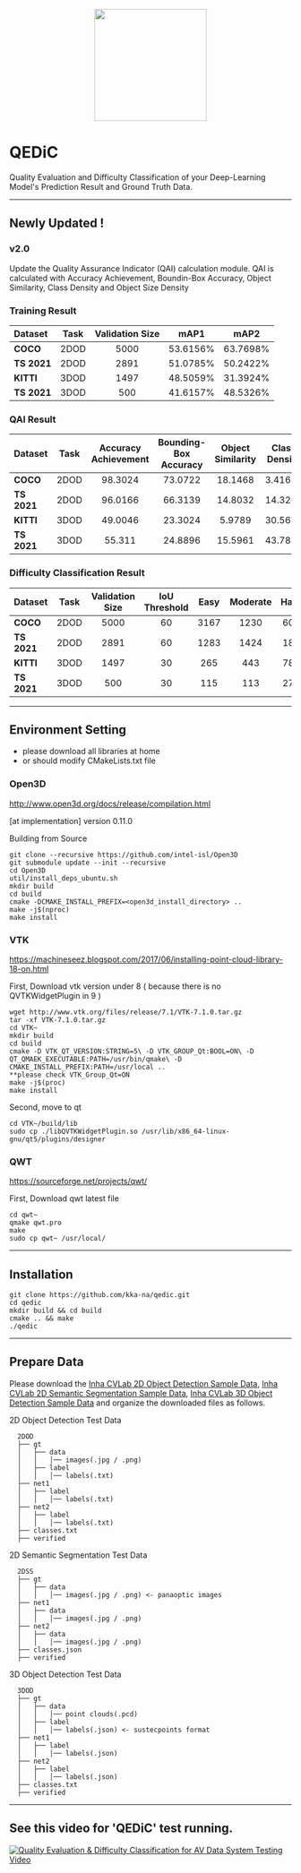<p align="center">
  <img width="200" height="200" src="https://user-images.githubusercontent.com/69347961/139665124-9a8fd604-9dbb-4ff8-9b71-3f2166e55364.png"/>
</p>

# QEDiC

Quality Evaluation and Difficulty Classification of your Deep-Learning Model's Prediction Result and Ground Truth Data.

---

## Newly Updated !

### v2.0

Update the Quality Assurance Indicator (QAI) calculation module.
QAI is calculated with Accuracy Achievement, Boundin-Box Accuracy, Object Similarity, Class Density and Object Size Density

### Training Result

| Dataset     | Task | Validation Size |   mAP1   |   mAP2   |
| :---------- | :--: | :-------------: | :------: | :------: |
| **COCO**    | 2DOD |      5000       | 53.6156% | 63.7698% |
| **TS 2021** | 2DOD |      2891       | 51.0785% | 50.2422% |
| **KITTI**   | 3DOD |      1497       | 48.5059% | 31.3924% |
| **TS 2021** | 3DOD |       500       | 41.6157% | 48.5326% |

### QAI Result

| Dataset     | Task | Accuracy Achievement | Bounding-Box Accuracy | Object Similarity | Class Density | Object Size Density |     QAI     |
| :---------- | :--: | :------------------: | :-------------------: | :---------------: | :-----------: | :-----------------: | :---------: |
| **COCO**    | 2DOD |       98.3024        |        73.0722        |      18.1468      |    3.41686    |       34.2982       | **83.1025** |
| **TS 2021** | 2DOD |       96.0166        |        66.3139        |      14.8032      |    14.3204    |       39.8156       | **78.6783** |
| **KITTI**   | 3DOD |       49.0046        |        23.3024        |      5.9789       |    30.5679    |       29.3885       | **61.2743** |
| **TS 2021** | 3DOD |        55.311        |        24.8896        |      15.5961      |    43.7833    |       36.608        | **56.8426** |

### Difficulty Classification Result

| Dataset     | Task | Validation Size | IoU Threshold | Easy | Moderate | Hard |
| :---------- | :--: | :-------------: | :-----------: | :--: | :------: | :--: |
| **COCO**    | 2DOD |      5000       |      60       | 3167 |   1230   | 603  |
| **TS 2021** | 2DOD |      2891       |      60       | 1283 |   1424   | 184  |
| **KITTI**   | 3DOD |      1497       |      30       | 265  |   443    | 789  |
| **TS 2021** | 3DOD |       500       |      30       | 115  |   113    | 272  |

---

## Environment Setting

- please download all libraries at home
- or should modify CMakeLists.txt file

### Open3D

http://www.open3d.org/docs/release/compilation.html

[at implementation] version 0.11.0

Building from Source

```
git clone --recursive https://github.com/intel-isl/Open3D
git submodule update --init --recursive
cd Open3D
util/install_deps_ubuntu.sh
mkdir build
cd build
cmake -DCMAKE_INSTALL_PREFIX=<open3d_install_directory> ..
make -j$(nproc)
make install
```

### VTK

https://machineseez.blogspot.com/2017/06/installing-point-cloud-library-18-on.html

First, Download vtk version under 8 ( because there is no QVTKWidgetPlugin in 9 )

```
wget http://www.vtk.org/files/release/7.1/VTK-7.1.0.tar.gz
tar -xf VTK-7.1.0.tar.gz
cd VTK~
mkdir build
cd build
cmake -D VTK_QT_VERSION:STRING=5\ -D VTK_GROUP_Qt:BOOL=ON\ -D QT_QMAEK_EXECUTABLE:PATH=/usr/bin/qmake\ -D CMAKE_INSTALL_PREFIX:PATH=/usr/local ..
**please check VTK_Group_Qt=ON
make -j$(proc)
make install
```

Second, move <QVTKWidgetPlugin> to qt

```
cd VTK~/build/lib
sudo cp ./libQVTKWidgetPlugin.so /usr/lib/x86_64-linux-gnu/qt5/plugins/designer
```

### QWT

https://sourceforge.net/projects/qwt/

First, Download qwt latest file

```
cd qwt~
qmake qwt.pro
make
sudo cp qwt~ /usr/local/
```

---

## Installation

```
git clone https://github.com/kka-na/qedic.git
cd qedic
mkdir build && cd build
cmake .. && make
./qedic
```

---

## Prepare Data

Please download the
[Inha CVLab 2D Object Detection Sample Data](https://drive.google.com/file/d/1ZjGe4H0CAM18hRnk-JdDsuESKcryH4qB/view?usp=sharing),
[Inha CVLab 2D Semantic Segmentation Sample Data](https://drive.google.com/file/d/13J5iwSPK8i6tRvTEdffpQ-mb19ZNpZ5D/view?usp=sharing),
[Inha CVLab 3D Object Detection Sample Data](https://drive.google.com/file/d/13M64Sy8OkjuBaKdljpvCwo-Bx4cqENZ4/view?usp=sharing) and organize the downloaded files as follows.

2D Object Detection Test Data

```
  2DOD
  ├── gt
  │   ├── data
  │   │   │── images(.jpg / .png)
  │   ├── label
  │   │   │── labels(.txt)
  ├── net1
  │   ├── label
  │   │   │── labels(.txt)
  ├── net2
  │   ├── label
  │   │   │── labels(.txt)
  ├── classes.txt
  ├── verified
```

2D Semantic Segmentation Test Data

```
  2DSS
  ├── gt
  │   ├── data
  │   │   │── images(.jpg / .png) <- panaoptic images
  ├── net1
  │   ├── data
  │   │   │── images(.jpg / .png)
  ├── net2
  │   ├── data
  │   │   │── images(.jpg / .png)
  ├── classes.json
  ├── verified
```

3D Object Detection Test Data

```
  3DOD
  ├── gt
  │   ├── data
  │   │   │── point clouds(.pcd)
  │   ├── label
  │   │   │── labels(.json) <- sustecpoints format
  ├── net1
  │   ├── label
  │   │   │── labels(.json)
  ├── net2
  │   ├── label
  │   │   │── labels(.json)
  ├── classes.txt
  ├── verified
```

---

## See this video for 'QEDiC' test running.

[![Quality Evaluation & Difficulty Classification for AV Data System Testing Video](http://img.youtube.com/vi/duN7ffTMTec/0.jpg)](https://youtu.be/duN7ffTMTec)
